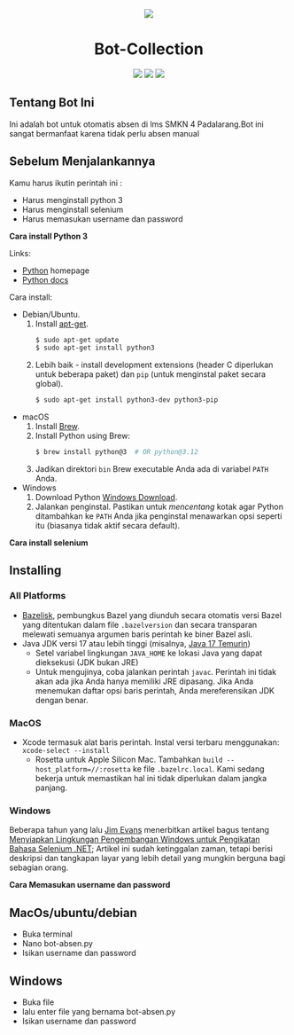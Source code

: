 <div align="center">
  <img src="https://socialify.git.ci/RezzaFairusNugraha/BOT-ABSEN-SMKN4-PADALARANG/image?font=Jost&forks=1&issues=1&language=1&name=1&owner=1&pattern=Charlie+Brown&stargazers=1&theme=Dark" />
</div>
<h1 align="center">Bot-Collection</h1>
<div align="center">
   <img src="https://forthebadge.com/images/badges/built-with-love.svg" />
   <img src="http://ForTheBadge.com/images/badges/made-with-python.svg" />
   <img src="https://forthebadge.com/images/badges/open-source.svg" />
</div>


## Tentang Bot Ini

Ini adalah bot untuk otomatis absen di lms SMKN 4 Padalarang.Bot ini sangat bermanfaat karena tidak perlu absen manual

## Sebelum Menjalankannya

Kamu harus ikutin perintah ini :
  * Harus menginstall python 3
  * Harus menginstall selenium
  * Harus memasukan username dan password

**Cara install Python 3**

Links:

- [Python](https://python.org/) homepage
- [Python docs](https://docs.python.org/)


 Cara install:

- Debian/Ubuntu.
    1. Install  [apt-get](https://linux.die.net/man/8/apt-get).
        ```sh
        $ sudo apt-get update
        $ sudo apt-get install python3 
        ```
    1. Lebih baik - install development extensions (header C diperlukan untuk beberapa paket) dan `pip` (untuk menginstal paket secara global).
        ```sh
        $ sudo apt-get install python3-dev python3-pip
        ```
- macOS
    1. Install [Brew](https://brew.sh). 
    1. Install Python using Brew:
        ```sh
        $ brew install python@3  # OR python@3.12
        ```
    1. Jadikan direktori `bin` Brew executable Anda ada di variabel `PATH` Anda.
- Windows
    1. Download Python [Windows Download](https://www.python.org/downloads/windows/).
    2. Jalankan penginstal. Pastikan untuk _mencentang_ kotak agar Python ditambahkan ke `PATH` Anda jika penginstal menawarkan opsi seperti itu (biasanya tidak aktif secara default).
 
**Cara install selenium**

## Installing


### All Platforms
* [Bazelisk](https://github.com/bazelbuild/bazelisk), pembungkus Bazel yang diunduh secara otomatis
  versi Bazel yang ditentukan dalam file `.bazelversion` dan secara transparan melewati semuanya
  argumen baris perintah ke biner Bazel asli.
* Java JDK versi 17 atau lebih tinggi (misalnya, [Java 17 Temurin](https://adoptium.net/temurin/releases/?version=17))
  * Setel variabel lingkungan `JAVA_HOME` ke lokasi Java yang dapat dieksekusi (JDK bukan JRE)
  * Untuk mengujinya, coba jalankan perintah `javac`. Perintah ini tidak akan ada jika Anda hanya memiliki JRE
  dipasang. Jika Anda menemukan daftar opsi baris perintah, Anda mereferensikan JDK dengan benar.

### MacOS
* Xcode termasuk alat baris perintah. Instal versi terbaru menggunakan: `xcode-select --install`
  * Rosetta untuk Apple Silicon Mac. Tambahkan `build --host_platform=//:rosetta` ke file `.bazelrc.local`. Kami sedang bekerja
  untuk memastikan hal ini tidak diperlukan dalam jangka panjang.

### Windows
Beberapa tahun yang lalu [Jim Evans](https://www.linkedin.com/in/jimevansmusic/) menerbitkan artikel bagus tentang
[Menyiapkan Lingkungan Pengembangan Windows untuk Pengikatan Bahasa Selenium .NET](https://jimevansmusic.blogspot.com/2020/04/setting-up-windows-development.html);
Artikel ini sudah ketinggalan zaman, tetapi berisi deskripsi dan tangkapan layar yang lebih detail yang mungkin berguna bagi sebagian orang.

**Cara Memasukan username dan password**

## MacOs/ubuntu/debian
* Buka terminal
* Nano bot-absen.py
* Isikan username dan password

## Windows
* Buka file
* lalu enter file yang bernama bot-absen.py
* Isikan username dan password
       
